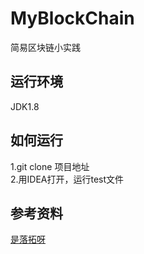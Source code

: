 # MyBlockChain
简易区块链小实践

## 运行环境
 JDK1.8

## 如何运行
 1.git clone 项目地址  
 2.用IDEA打开，运行test文件
 
## 参考资料
[是落拓呀](https://www.bilibili.com/video/av78391502)
